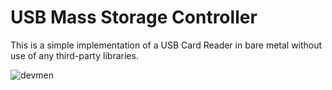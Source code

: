 # USB Mass Storage Controller

This is a simple implementation of a USB Card Reader in bare metal without use of any third-party libraries.

![devmen](https://user-images.githubusercontent.com/108269914/236942832-b3c9dffd-2bde-4a2b-8f38-5a5c2af29052.jpg)
